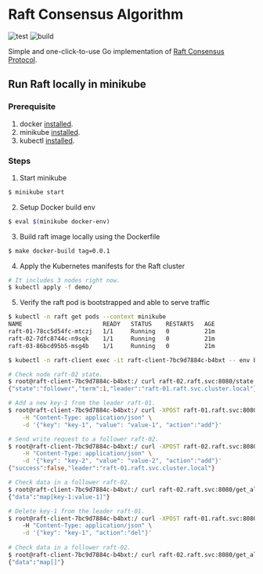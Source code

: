# Raft Consensus Algorithm
![test](https://github.com/bjzhang1101/raft/blob/master/.github/workflows/test.yml/badge.svg)
![build](https://github.com/bjzhang1101/raft/blob/master/.github/workflows/build.yml/badge.svg)

Simple and one-click-to-use Go implementation of [Raft Consensus Protocol](https://raft.github.io/).

## Run Raft locally in minikube

### Prerequisite
1. docker [installed](https://docs.docker.com/get-docker/).
2. minikube [installed](https://minikube.sigs.k8s.io/docs/start/).
3. kubectl [installed](https://kubernetes.io/docs/tasks/tools/).

### Steps

1. Start minikube
```bash
$ minikube start
```

2. Setup Docker build env
```bash
$ eval $(minikube docker-env)
```

3. Build raft image locally using the Dockerfile
```bash
$ make docker-build tag=0.0.1
```

4. Apply the Kubernetes manifests for the Raft cluster
```bash
# It includes 3 nodes right now.
$ kubectl apply -f demo/ 
```

5. Verify the raft pod is bootstrapped and able to serve traffic
```bash
$ kubectl -n raft get pods --context minikube
NAME                       READY   STATUS    RESTARTS   AGE
raft-01-78cc5d54fc-mtczj   1/1     Running   0          21m
raft-02-7dfc8744c-n9sqk    1/1     Running   0          21m
raft-03-86bcd95b5-msg4b    1/1     Running   0          21m

$ kubectl -n raft-client exec -it raft-client-7bc9d7884c-b4bxt -- env bash

# Check node raft-02 state.
$ root@raft-client-7bc9d7884c-b4bxt:/ curl raft-02.raft.svc:8080/state
{"state":"follower","term":1,"leader":"raft-01.raft.svc.cluster.local"}

# Add a new key-1 from the leader raft-01.
$ root@raft-client-7bc9d7884c-b4bxt:/ curl -XPOST raft-01.raft.svc:8080/operate_data \
    -H "Content-Type: application/json" \
    -d '{"key": "key-1", "value": "value-1", "action":"add"}'

# Send write request to a follower raft-02.
$ root@raft-client-7bc9d7884c-b4bxt:/ curl -XPOST raft-02.raft.svc:8080/operate_data \
    -H "Content-Type: application/json" \
    -d '{"key": "key-2", "value": "value-2", "action":"add"}'
{"success":false,"leader":"raft-01.raft.svc.cluster.local"}

# Check data in a follower raft-02.
$ root@raft-client-7bc9d7884c-b4bxt:/ curl raft-02.raft.svc:8080/get_all_data
{"data":"map[key-1:value-1]"}

# Delete key-1 from the leader raft-01.
$ root@raft-client-7bc9d7884c-b4bxt:/ curl -XPOST raft-01.raft.svc:8080/operate_data 
    -H "Content-Type: application/json" \
    -d '{"key": "key-1", "action":"del"}'
 
# Check data in a follower raft-02.
$ root@raft-client-7bc9d7884c-b4bxt:/ curl raft-02.raft.svc:8080/get_all_data
{"data":"map[]"}
```
